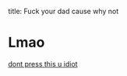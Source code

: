 title: Fuck your dad
cause why not

# Lmao

[dont press this u idiot](https://kairosbot.live/top.gg)
